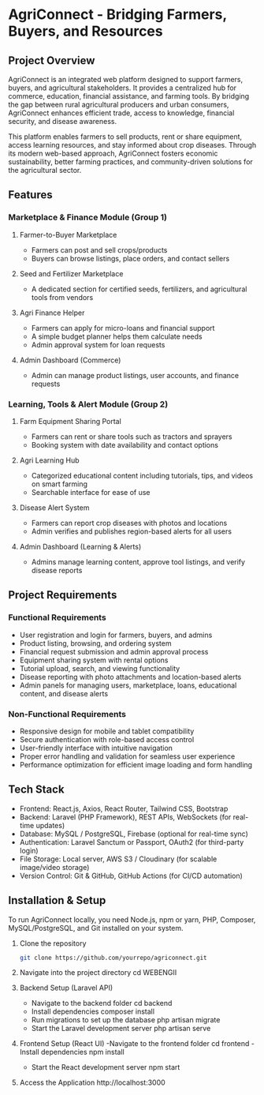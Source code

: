# AgriConnect - Bridging Farmers, Buyers, and Resources

## Project Overview
AgriConnect is an integrated web platform designed to support farmers, buyers, and agricultural stakeholders. It provides a centralized hub for commerce, education, financial assistance, and farming tools. By bridging the gap between rural agricultural producers and urban consumers, AgriConnect enhances efficient trade, access to knowledge, financial security, and disease awareness.

This platform enables farmers to sell products, rent or share equipment, access learning resources, and stay informed about crop diseases. Through its modern web-based approach, AgriConnect fosters economic sustainability, better farming practices, and community-driven solutions for the agricultural sector.

## Features

### Marketplace & Finance Module (Group 1)
1. Farmer-to-Buyer Marketplace  
   - Farmers can post and sell crops/products  
   - Buyers can browse listings, place orders, and contact sellers  

2. Seed and Fertilizer Marketplace  
   - A dedicated section for certified seeds, fertilizers, and agricultural tools from vendors  

3. Agri Finance Helper  
   - Farmers can apply for micro-loans and financial support  
   - A simple budget planner helps them calculate needs  
   - Admin approval system for loan requests  

4. Admin Dashboard (Commerce)  
   - Admin can manage product listings, user accounts, and finance requests  

### Learning, Tools & Alert Module (Group 2)
1. Farm Equipment Sharing Portal  
   - Farmers can rent or share tools such as tractors and sprayers  
   - Booking system with date availability and contact options  

2. Agri Learning Hub  
   - Categorized educational content including tutorials, tips, and videos on smart farming  
   - Searchable interface for ease of use  

3. Disease Alert System  
   - Farmers can report crop diseases with photos and locations  
   - Admin verifies and publishes region-based alerts for all users  

4. Admin Dashboard (Learning & Alerts)  
   - Admins manage learning content, approve tool listings, and verify disease reports  

## Project Requirements

### Functional Requirements  
- User registration and login for farmers, buyers, and admins  
- Product listing, browsing, and ordering system  
- Financial request submission and admin approval process  
- Equipment sharing system with rental options  
- Tutorial upload, search, and viewing functionality  
- Disease reporting with photo attachments and location-based alerts  
- Admin panels for managing users, marketplace, loans, educational content, and disease alerts  

### Non-Functional Requirements  
- Responsive design for mobile and tablet compatibility  
- Secure authentication with role-based access control  
- User-friendly interface with intuitive navigation  
- Proper error handling and validation for seamless user experience  
- Performance optimization for efficient image loading and form handling

## Tech Stack  

- Frontend: React.js, Axios, React Router, Tailwind CSS, Bootstrap  
- Backend: Laravel (PHP Framework), REST APIs, WebSockets (for real-time updates)  
- Database: MySQL / PostgreSQL, Firebase (optional for real-time sync)  
- Authentication: Laravel Sanctum or Passport, OAuth2 (for third-party login)  
- File Storage: Local server, AWS S3 / Cloudinary (for scalable image/video storage)  
- Version Control: Git & GitHub, GitHub Actions (for CI/CD automation)

## Installation & Setup

To run AgriConnect locally, you need Node.js, npm or yarn, PHP, Composer, MySQL/PostgreSQL, and Git installed on your system.

1. Clone the repository  
   ```sh
   git clone https://github.com/yourrepo/agriconnect.git
2. Navigate into the project directory
       cd WEBENGII
   
3. Backend Setup (Laravel API)
    - Navigate to the backend folder
       cd backend
    - Install dependencies
       composer install
    - Run migrations to set up the database
       php artisan migrate
    - Start the Laravel development server
       php artisan serve

4. Frontend Setup (React UI)
    -Navigate to the frontend folder
      cd frontend
    -Install dependencies
      npm install
    - Start the React development server
      npm start

5. Access the Application
     http://localhost:3000











 
